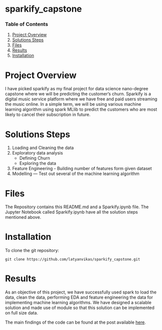 # sparkify_capstone

### Table of Contents

1. [Project Overview](#overview)
2. [Solutions Steps](#solution)
3. [Files](#files)
4. [Results](#results)
5. [Installation](#installation)


# Project Overview <a name="overview"></a>
I have picked sparkify as my final project for data science nano-degree capstone where we will be predicting the customer’s churn. Sparkify is a digital music service platform where we have free and paid users streaming the music online. In a simple term, we will be using various machine learning algorithm using spark MLlib to predict the customers who are most likely to cancel their subscription in future.

# Solutions Steps <a name="solution"></a>

1. Loading and Cleaning the data
2. Exploratory data analysis
    * Defining Churn
    * Exploring the data
3. Feature Engineering - Building number of features form given dataset
4. Modelling — Test out several of the machine learning algorithm

# Files <a name="files"></a>

The Repository contains this README.md and a Sparkify.ipynb file. The Jupyter Notebook called Sparkify.ipynb have all the solution steps mentioned above.

# Installation <a name="installation"></a>

To clone the git repository:
```
git clone https://github.com/latyanvikas/sparkify_capstone.git
```

# Results <a name="results"></a>

As an objective of this project, we have successfully used spark to load the data, clean the data, performing EDA and feature engineering the data for implementing machine learning algorithms. We have designed a scalable solution and made use of module so that this solution can be implemented on full size data.

The main findings of the code can be found at the post available [here](https://vikaslatyan.medium.com/sparkify-churn-model-3a1046bcebec).
